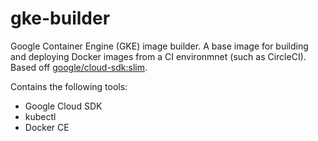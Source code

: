 # gke-builder
Google Container Engine (GKE) image builder. A base image for building and deploying Docker images from a CI environmnet (such as CircleCI). Based off [google/cloud-sdk:slim](https://hub.docker.com/r/google/cloud-sdk/).

Contains the following tools:
  * Google Cloud SDK
  * kubectl
  * Docker CE
